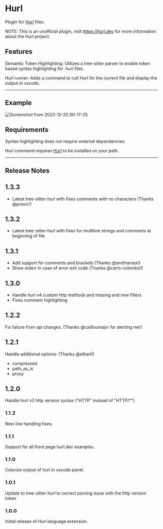 # Hurl

Plugin for [Hurl](https://hurl.dev) files.

NOTE: This is an unofficial plugin, visit <https://hurl.dev> for more information
about the Hurl project.

## Features

Semantic Token Highlighting:
Utilizes a tree-sitter parser to enable token based syntax highlighting for
.hurl files.

Hurl runner:
Adds a command to call Hurl for the current file and display the output in vscode.

---

## Example

![Screenshot from 2022-12-25 00-17-25](https://user-images.githubusercontent.com/9106735/209457733-e04f5d99-fec2-4db7-b067-22bccad9e750.png)


## Requirements

Syntax highlighting does not require external dependencies.

Hurl command requires [Hurl](https://hurl.dev) to be installed on your path.

---

## Release Notes

## 1.3.3
* Latest tree-sitter-hurl with fixes comments with no characters (Thanks @pravic!)

## 1.3.2
* Latest tree-sitter-hurl with fixes for multiline strings and comments at beginning of file

## 1.3.1

* Add support for comments and brackets (Thanks @smithamax!)
* Show stderr in case of error exit code (Thanks @carlo-colombo!)

## 1.3.0

* Handle hurl v4 custom http methods and missing and new filters
* Fixes comment highlighting

## 1.2.2

Fix failure from api changes. (Thanks @cailloumajor for alerting me!)

## 1.2.1

Handle additional options: (Thanks @elbart!)
  * compressed
  * path\_as\_is
  * proxy

## 1.2.0

Handle hurl v3 http version syntax ("HTTP" instead of "HTTP/*")

### 1.1.2

New line handling fixes.

### 1.1.1

Support for all front page hurl.dev examples.

### 1.1.0

Colorize output of hurl in vscode panel.

### 1.0.1

Update to tree-sitter-hurl to correct parsing issue with the http version token

### 1.0.0

Initial release of Hurl language extension.
